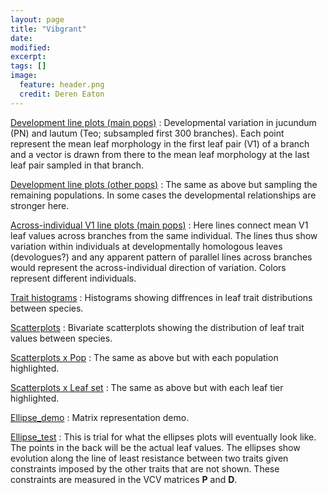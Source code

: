```yaml
---
layout: page
title: "Vibgrant"
date: 
modified:
excerpt:
tags: []
image: 
  feature: header.png
  credit: Deren Eaton
---
```



[Development line plots (main pops)](Full_D.html) : Developmental variation in jucundum (PN) and lautum (Teo; subsampled first 300 branches). Each point represent the mean leaf morphology in the first leaf pair (V1) of a branch and a vector is drawn from there to the mean leaf morphology at the last leaf pair sampled in that branch.  

[Development line plots (other pops)](Full_D_alt.html) : The same as above but sampling the remaining populations. In some cases the developmental relationships are stronger here. 

[Across-individual V1 line plots (main pops)](Full_I1_alt.html) : Here lines connect mean V1 leaf values across branches from the same individual. The lines thus show variation within individuals at developmentally homologous leaves (devologues?) and any apparent pattern of parallel lines across branches would represent the across-individual direction of variation. Colors represent different individuals.    

[Trait histograms](Full_H.html) : Histograms showing diffrences in leaf trait distributions between species.  

[Scatterplots](Full_S.html) : Bivariate scatterplots showing the distribution of leaf trait values between species.  

[Scatterplots x Pop](Full_S_pops.html) : The same as above but with each population highlighted.  

[Scatterplots x Leaf set](Full_S_tiers.html) : The same as above but with each leaf tier highlighted.  

[Ellipse_demo](Ellipse_demo.html) : Matrix representation demo.   

[Ellipse_test](Ellipse_testing.html) : This is trial for what the ellipses plots will eventually look like. The points in the back will be the actual leaf values. The ellipses show evolution along the line of least resistance between two traits given constraints imposed by the other traits that are not shown. These constraints are measured in the VCV matrices __P__ and __D__. 









